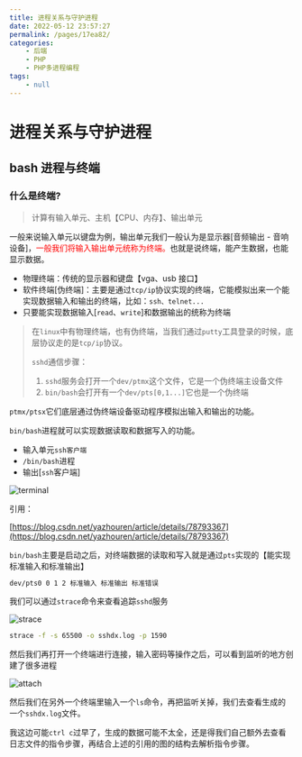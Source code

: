 ```yaml
---
title: 进程关系与守护进程
date: 2022-05-12 23:57:27
permalink: /pages/17ea82/
categories:
    - 后端
    - PHP
    - PHP多进程编程
tags:
    - null
---
```


# 进程关系与守护进程

## bash 进程与终端

### 什么是终端?

> 计算有输入单元、主机【CPU、内存】、输出单元

一般来说输入单元以键盘为例，输出单元我们一般认为是显示器[音频输出 - 音响设备]，<span style="color: red;">一般我们将输入输出单元统称为终端。</span>也就是说终端，能产生数据，也能显示数据。

-   物理终端：传统的显示器和键盘【vga、usb 接口】
-   软件终端[伪终端]：主要是通过`tcp/ip`协议实现的终端，它能模拟出来一个能实现数据输入和输出的终端，比如：`ssh、telnet...`
-   只要能实现数据输入[`read`、`write`]和数据输出的统称为终端

> 在`linux`中有物理终端，也有伪终端，当我们通过`putty`工具登录的时候，底层协议走的是`tcp/ip`协议。
>
> `sshd`通信步骤：
>
> 1.  `sshd`服务会打开一个`dev/ptmx`这个文件，它是一个伪终端主设备文件
> 2.  `bin/bash`会打开有一个`dev/pts[0,1...]`它也是一个伪终端

`ptmx/ptsx`它们底层通过伪终端设备驱动程序模拟出输入和输出的功能。

`bin/bash`进程就可以实现数据读取和数据写入的功能。

-   输入单元`ssh客户端`
-   `/bin/bash`进程
-   输出[`ssh`客户端]

![terminal](https://xingqiu-tuchuang-1256524210.cos.ap-shanghai.myqcloud.com/4021/20171213082308503)

引用：

[https://blog.csdn.net/yazhouren/article/details/78793367](https://blog.csdn.net/yazhouren/article/details/78793367)

`bin/bash`主要是启动之后，对终端数据的读取和写入就是通过`pts`实现的【能实现标准输入和标准输出】

```bash
dev/pts0 0 1 2 标准输入 标准输出 标准错误
```

我们可以通过`strace`命令来查看追踪`sshd`服务

![strace](https://xingqiu-tuchuang-1256524210.cos.ap-shanghai.myqcloud.com/4021/20220512231918.png)

```bash
strace -f -s 65500 -o sshdx.log -p 1590
```

然后我们再打开一个终端进行连接，输入密码等操作之后，可以看到监听的地方创建了很多进程

![`attach`](https://xingqiu-tuchuang-1256524210.cos.ap-shanghai.myqcloud.com/4021/20220512232056.png)

然后我们在另外一个终端里输入一个`ls`命令，再把监听关掉，我们去查看生成的一个`sshdx.log`文件。

我这边可能`ctrl c`过早了，生成的数据可能不太全，还是得我们自己额外去查看日志文件的指令步骤，再结合上述的引用的图的结构去解析指令步骤。
